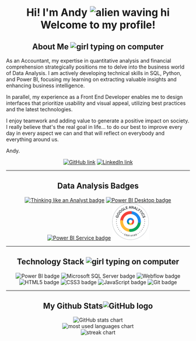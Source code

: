 <h1 align="center"> Hi! I'm Andy <img src="https://media.giphy.com/media/kReKcfrs1YoTmt2AQt/giphy.gif" alt="alien waving hi" width="50"/> Welcome to my profile! </h1>

<!--- About Me -->
<h2 align="center"> About Me <img src="https://media.giphy.com/media/4XXo8A7CIW1lZGgdhm/giphy.gif" alt="girl typing on computer" width="50"/> </h2>

<p>
    As an Accountant, my expertise in quantitative analysis and financial comprehension strategically positions me to delve into the business world of Data Analysis. I am actively developing technical skills in SQL, Python, and Power BI, focusing my learning on extracting valuable insights and enhancing business intelligence.
  
  In parallel, my experience as a Front End Developer enables me to design interfaces that prioritize usability and visual appeal, utilizing best practices and the latest technologies.  
  

  I enjoy teamwork and adding value to generate a positive impact on society. I really believe that's the real goal in life... to do our best to improve every day in every aspect we can and that will reflect on everybody and everything around us.
  
  Andy.
</p>

<!--- Social Media Links -->
<p align="center">
  <a href="https://github.com/AndreaOliver"><img src="https://img.shields.io/badge/GitHub-%23121011.svg?style=plastic&logo=github&logoColor=white" alt="GitHub link" height="20"/></a> 
  <a href="https://www.linkedin.com/in/andrea--oliver"><img src="https://img.shields.io/badge/LinkedIn-%230077B5.svg?style=plastic&logo=linkedin&logoColor=white" alt="LinkedIn link" height="20"/></a>
</p>  

____________________

<!-- Data Analysis Badges -->
<h2 align="center"> Data Analysis Badges </h2>

<p align="center">
  <a href="https://certificates.mavenanalytics.io/ffa9bee6-7761-4f13-9ac1-0d4e06608fab"><img src="https://api.accredible.com/v1/frontend/credential_website_embed_image/badge/87325450" alt="Thinking like an Analyst badge" height="100"/></a> 
  <a href="https://certificates.mavenanalytics.io/8b7b46ab-1c06-4d33-b6b6-656cf6ae868c"><img src="https://api.accredible.com/v1/frontend/credential_website_embed_image/badge/88953855" alt="Power BI Desktop badge" height="100"/></a> 
  <a href="https://certificates.mavenanalytics.io/8b7b46ab-1c06-4d33-b6b6-656cf6ae868c"><img src="https://api.accredible.com/v1/frontend/credential_website_embed_image/badge/92426614" alt="Power BI Service badge" height="100"/></a> 
  <a href="https://skillshop.credential.net/1d723be1-6dff-454c-a5dd-f12e2d6d408e"><img src="/assets/Google Analytics Certified.png" alt="Google Analytics Certified badge" height="100"/></a> 
</p>

____________________

<!--- Technology Stack -->
<h2 align="center">Technology Stack <img src="https://media.giphy.com/media/NgurY1o4z080Jfoyzw/giphy.gif" alt="girl typing on computer" width="50"/></h2>

<div align="center">
  <img src="https://img.shields.io/badge/Power_BI-F2C811?style=plastic&logo=powerbi&logoColor=black" alt="Power BI badge"/>
  <img src="https://img.shields.io/badge/Microsoft%20SQL%20Server-CC2927?style=plastic&logo=microsoft%20sql%20server&logoColor=white" alt="Microsoft SQL Server badge"/>

  <img src="https://img.shields.io/badge/Webflow-blue.svg?style=plastic&logo=webflow-css&logoColor=white" alt="Webflow badge"/>
  
  <img src="https://img.shields.io/badge/HTML5-%23E34F26.svg?style=plastic&logo=html5&logoColor=white" alt="HTML5 badge"/>
  <img src="https://img.shields.io/badge/CSS3-%231572B6.svg?style=plastic&logo=css3&logoColor=white" alt="CSS3 badge"/>
  <img src="https://img.shields.io/badge/JavaScript-%23323330.svg?style=plastic&logo=javascript&logoColor=%23F7DF1E" alt="JavaScript badge"/>
  
  <img src="https://img.shields.io/badge/Git-%23F05033.svg?style=plastic&logo=git&logoColor=white" alt="Git badge"/>
  
</div>

____________________

<!--- GitHub Stats -->
<h2 align="center">
  My Github Stats<img src="https://media.giphy.com/media/KzJkzjggfGN5Py6nkT/giphy.gif" alt="GitHub logo" width="50" color="white">
</h2>

<div align="center">
  <img src = "https://github-readme-stats-andreaoliver.vercel.app/api?username=andreaoliver&count_private=true&show_icons=true&theme=tokyonight&hide=issues&include_all_commits=true" alt="GitHub stats chart">
</div>

<div align="center"  >
  <img src = "https://github-readme-stats-andreaoliver.vercel.app/api/top-langs/?username=andreaoliver&count_private=true&theme=tokyonight" alt="most used languages chart">
</div>

<div align="center">
  <img src = "https://github-readme-streak-stats.herokuapp.com/?user=andreaoliver&count_private=true&theme=tokyonight" alt="streak chart">
</div>
